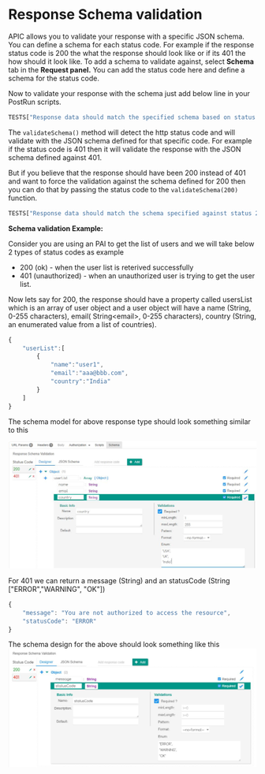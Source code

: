 # Response Schema validation

APIC allows you to validate your response with a specific JSON schema. You can define a schema for each status code. For example if the response status code is 200 the what the response should look like or if its 401 the how should it look like. To add a schema to validate against, select **Schema** tab in the **Request panel.** You can add the status code here and define a schema for the status code.

Now to validate your response with the schema just add below line in your PostRun scripts.

```js
TESTS["Response data should match the specified schema based on status code"] = validateSchema();
```

The `validateSchema()` method will detect the http status code and will validate with the JSON schema defined for that specific code. For example if the status code is 401 then it will validate the response with the JSON schema defined against 401.

But if you believe that the response should have been 200 instead of 401 and want to force the validation against the schema defined for 200 then you can do that by passing the status code to the `validateSchema(200)` function.

```js
TESTS["Response data should match the schema specified against status 200"] = validateSchema(200);
```

**Schema validation Example:**

Consider you are using an PAI to get the list of users and we will take below 2 types of status codes as example

* 200 \(ok\) - when the user list is reterived successfully
* 401 \(unauthorized\) - when an unauthorized user is trying to get the user list.

Now lets say for 200, the response should have a property called usersList which is an array of user object and a user object will have a name \(String, 0-255 characters\), email\( String&lt;email&gt;, 0-255 characters\), country \(String, an enumerated value from a list of countries\).

```js
{
    "userList":[
        {
            "name":"user1",
            "email":"aaa@bbb.com",
            "country":"India"
        }
    ]
}
```

The schema model for above response type should look something similar to this

![](/assets/apic-resp-schema-validation-1.JPG)



For 401 we can return a message \(String\) and an statusCode \(String \["ERROR","WARNING", "OK"\]\)

```js
{
    "message": "You are not authorized to access the resource",
    "statusCode": "ERROR"
}
```

The schema design for the above should look something like this![](/assets/apic-resp-schema-validation-401.JPG)

